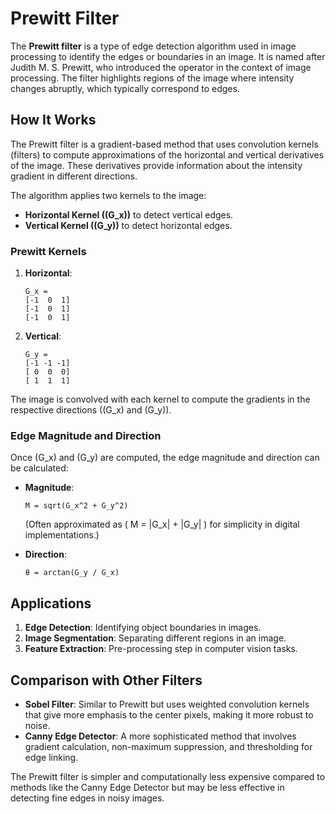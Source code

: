 
# Prewitt Filter

The **Prewitt filter** is a type of edge detection algorithm used in image processing to identify the edges or boundaries in an image. It is named after Judith M. S. Prewitt, who introduced the operator in the context of image processing. The filter highlights regions of the image where intensity changes abruptly, which typically correspond to edges.

## **How It Works**
The Prewitt filter is a gradient-based method that uses convolution kernels (filters) to compute approximations of the horizontal and vertical derivatives of the image. These derivatives provide information about the intensity gradient in different directions.

The algorithm applies two kernels to the image:
- **Horizontal Kernel (\(G_x\))** to detect vertical edges.
- **Vertical Kernel (\(G_y\))** to detect horizontal edges.

### **Prewitt Kernels**
1. **Horizontal**:
   ```
   G_x =
   [-1  0  1]
   [-1  0  1]
   [-1  0  1]
   ```

2. **Vertical**:
   ```
   G_y =
   [-1 -1 -1]
   [ 0  0  0]
   [ 1  1  1]
   ```

The image is convolved with each kernel to compute the gradients in the respective directions (\(G_x\) and \(G_y\)).

### **Edge Magnitude and Direction**
Once \(G_x\) and \(G_y\) are computed, the edge magnitude and direction can be calculated:

- **Magnitude**: 
  ```
  M = sqrt(G_x^2 + G_y^2)
  ```
  (Often approximated as \( M = |G_x| + |G_y| \) for simplicity in digital implementations.)

- **Direction**:
  ```
  θ = arctan(G_y / G_x)
  ```

## **Applications**
1. **Edge Detection**: Identifying object boundaries in images.
2. **Image Segmentation**: Separating different regions in an image.
3. **Feature Extraction**: Pre-processing step in computer vision tasks.

## **Comparison with Other Filters**
- **Sobel Filter**: Similar to Prewitt but uses weighted convolution kernels that give more emphasis to the center pixels, making it more robust to noise.
- **Canny Edge Detector**: A more sophisticated method that involves gradient calculation, non-maximum suppression, and thresholding for edge linking.

The Prewitt filter is simpler and computationally less expensive compared to methods like the Canny Edge Detector but may be less effective in detecting fine edges in noisy images.
